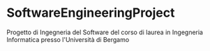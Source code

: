 # SoftwareEngineeringProject
Progetto di Ingegneria del Software del corso di laurea in Ingegneria Informatica presso l'Università di Bergamo
